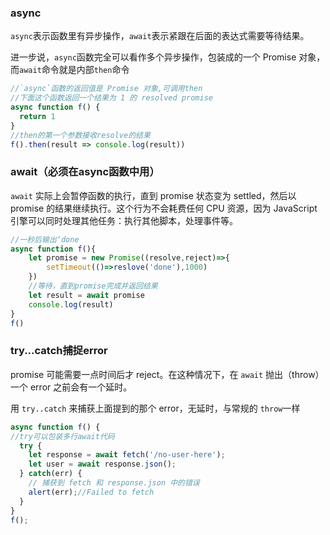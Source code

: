 ### async

`async`表示函数里有异步操作，`await`表示紧跟在后面的表达式需要等待结果。

进一步说，`async`函数完全可以看作多个异步操作，包装成的一个 Promise 对象，而`await`命令就是内部`then`命令

```js
//`async`函数的返回值是 Promise 对象,可调用then
//下面这个函数返回一个结果为 1 的 resolved promise
async function f() {
  return 1
}
//then的第一个参数接收resolve的结果
f().then(result => console.log(result))

```

### await（必须在async函数中用）

`await` 实际上会暂停函数的执行，直到 promise 状态变为 settled，然后以 promise 的结果继续执行。这个行为不会耗费任何 CPU 资源，因为 JavaScript 引擎可以同时处理其他任务：执行其他脚本，处理事件等。

```js
//一秒后输出‘done
async function f(){
    let promise = new Promise((resolve,reject)=>{
        setTimeout(()=>reslove('done'),1000)
    })
    //等待，直到promise完成并返回结果
    let result = await promise
    console.log(result)
}
f()
```

### try...catch捕捉error

promise 可能需要一点时间后才 reject。在这种情况下，在 `await` 抛出（throw）一个 error 之前会有一个延时。

用 `try..catch` 来捕获上面提到的那个 error，无延时，与常规的 `throw`一样 

```js
async function f() {
//try可以包装多行await代码
  try {
    let response = await fetch('/no-user-here');
    let user = await response.json();
  } catch(err) {
    // 捕获到 fetch 和 response.json 中的错误
    alert(err);//Failed to fetch
  }
}
f();
```



